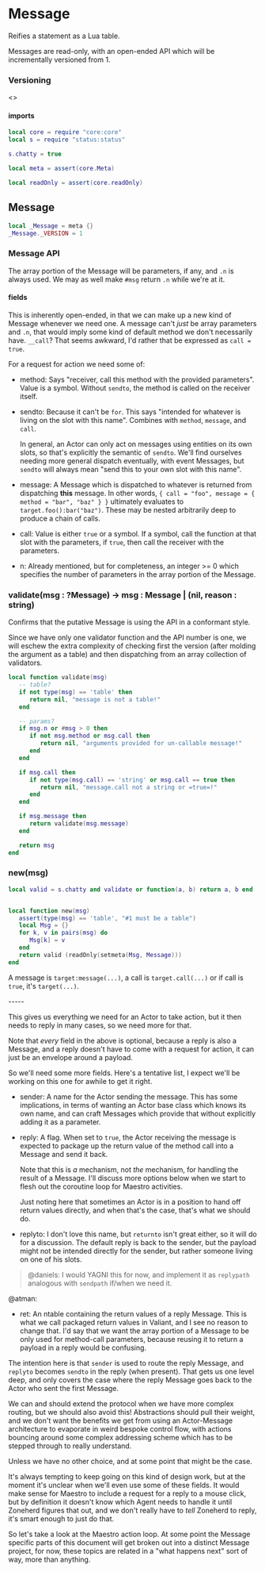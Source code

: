# Message


Reifies a statement as a Lua table\.

Messages are read\-only, with an open\-ended API which will be incrementally
versioned from 1\.



### Versioning

<<tk>>


#### imports

```lua
local core = require "core:core"
local s = require "status:status"

s.chatty = true

local meta = assert(core.Meta)

local readOnly = assert(core.readOnly)
```


## Message

```lua
local _Message = meta {}
_Message._VERSION = 1
```


### Message API

The array portion of the Message will be parameters, if any, and `.n` is
always used\.  We may as well make `#msg` return `.n` while we're at it\.


#### fields

  This is inherently open\-ended, in that we can make up a new kind of Message
whenever we need one\.  A message can't *just* be array parameters and `.n`,
that would imply some kind of default method we don't necessarily have\.
`__call`?  That seems awkward, I'd rather that be expressed as
`call = true`\.

For a request for action we need some of:


- method:  Says "receiver, call this method with the provided parameters"\.
    Value is a symbol\.  Without `sendto`, the method is called on the
    receiver itself\.


- sendto:  Because it can't be `for`\.  This says "intended for whatever is
    living on the slot with this name"\.  Combines with `method`,
    `message`, and `call`\.

    In general, an Actor can only act on messages using entities on its
    own slots, so that's explicitly the semantic of `sendto`\.  We'll
    find ourselves needing more general dispatch eventually, with event
    Messages, but `sendto` will always mean "send this to your own slot
    with this name"\.


- message:  A Message which is dispatched to whatever is returned from
    dispatching **this** message\. In other words, `{ call = "foo",
    message = { method = "bar", "baz" } }` ultimately evaluates to
    `target.foo():bar("baz")`\.  These may be nested arbitrarily deep
    to produce a chain of calls\.


- call:  Value is either `true` or a symbol\.  If a symbol, call the function
    at that slot with the parameters, if `true`, then call the receiver
    with the parameters\.


- n:  Already mentioned, but for completeness, an integer >= 0 which specifies
    the number of parameters in the array portion of the Message\.


### validate\(msg : ?Message\) \-> msg : Message | \(nil, reason : string\)

Confirms that the putative Message is using the API in a conformant style\.

Since we have only one validator function and the API number is one, we will
eschew the extra complexity of checking first the version \(after molding the
argument as a table\) and then dispatching from an array collection of
validators\.

```lua
local function validate(msg)
   -- table?
   if not type(msg) == 'table' then
      return nil, "message is not a table!"
   end

   -- params?
   if msg.n or #msg > 0 then
      if not msg.method or msg.call then
         return nil, "arguments provided for un-callable message!"
      end
   end

   if msg.call then
      if not type(msg.call) == 'string' or msg.call == true then
         return nil, "message.call not a string or =true=!"
      end
   end

   if msg.message then
      return validate(msg.message)
   end

   return msg
end
```


### new\(msg\)

```lua
local valid = s.chatty and validate or function(a, b) return a, b end


local function new(msg)
   assert(type(msg) == 'table', "#1 must be a table")
   local Msg = {}
   for k, v in pairs(msg) do
      Msg[k] = v
   end
   return valid (readOnly(setmeta(Msg, Message)))
end
```

A message is `target:message(...)`, a call is `target.call(...)` or if call is
`true`, it's `target(...)`\.

\-\-\-\-\-

This gives us everything we need for an Actor to take action, but it then
needs to reply in many cases, so we need more for that\.

Note that *every* field in the above is optional, because a reply is also a
Message, and a reply doesn't have to come with a request for action, it can
just be an envelope around a payload\.

So we'll need some more fields\.  Here's a tentative list, I expect we'll be
working on this one for awhile to get it right\.


- sender:  A name for the Actor sending the message\.  This has some
    implications, in terms of wanting an Actor base class which knows
    its own name, and can craft Messages which provide that without
    explicitly adding it as a parameter\.


- reply:  A flag\.  When set to `true`, the Actor receiving the message is
    expected to package up the return value of the method call into a
    Message and send it back\.

    Note that this is *a* mechanism, not *the* mechanism, for handling
    the result of a Message\.  I'll discuss more options below when we
    start to flesh out the coroutine loop for Maestro activities\.

    Just noting here that sometimes an Actor is in a position to hand
    off return values directly, and when that's the case, that's what we
    should do\.



- replyto:  I don't love this name, but `returnto` isn't great either, so it
    will do for a discussion\.  The default reply is back to the sender,
    but the payload might not be intended directly for the sender, but
    rather someone living on one of his slots\.

> @daniels: I would YAGNI this for now, and implement it as `replypath`
   analogous with `sendpath` if/when we need it\.

@atman:


- ret:  An ntable containing the return values of a reply Message\.  This is
    what we call packaged return values in Valiant, and I see no reason to
    change that\.  I'd say that we want the array portion of a Message to
    be only used for method\-call parameters, because reusing it to return
    a payload in a reply would be confusing\.

The intention here is that `sender` is used to route the reply Message, and
`replyto` becomes `sendto` in the reply \(when present\)\.  That gets us one
level deep, and only covers the case where the reply Message goes back to the
Actor who sent the first Message\.

We can and should extend the protocol when we have more complex routing, but
we should also avoid this\!  Abstractions should pull their weight, and we
don't want the benefits we get from using an Actor\-Message architecture to
evaporate in weird bespoke control flow, with actions bouncing around some
complex addressing scheme which has to be stepped through to really understand\.

Unless we have no other choice, and at some point that might be the case\.

It's always tempting to keep going on this kind of design work, but at the
moment it's unclear when we'll even use some of these fields\.  It would make
sense for Maestro to include a request for a reply to a mouse click, but by
definition it doesn't know which Agent needs to handle it until Zoneherd
figures that out, and we don't really have to *tell* Zoneherd to reply, it's
smart enough to just do that\.

So let's take a look at the Maestro action loop\.  At some point the Message
specific parts of this document will get broken out into a distinct Message
project, for now, these topics are related in a "what happens next" sort of
way, more than anything\.
